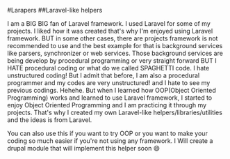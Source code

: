 #Larapers 
##Laravel-like helpers

I am a BIG BIG fan of Laravel framework. I used Laravel for some of my projects. I liked how it was created that's why I'm enjoyed using Laravel framework. BUT in some other cases, there are projects framework is not recommended to use and the best example for that is background services like parsers, synchronizer or web services. Those background services are being develop by procedural programming or very straight forward BUT I HATE procedural coding or what do we called SPAGHETTI code. I hate unstructured coding! But I admit that before, I am also a procedural programmer and my codes are very unstructured! and I hate to see my previous codings. Hehehe. But when I learned how OOP(Object Oriented Programming) works and learned to use Laravel framework, I started to enjoy Object Oriented Programming and I am practicing it through my projects.  That's why I created my own Laravel-like helpers/libraries/utilities and the ideas is from Laravel.

You can also use this if you want to try OOP or you want to make your coding so much easier if you're not using any framework.
I Will create a drupal module that will implement this helper soon  :smile:
